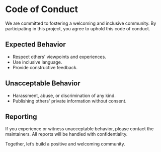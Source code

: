 # Code of Conduct

We are committed to fostering a welcoming and inclusive community. By participating in this project, you agree to uphold this code of conduct.

## Expected Behavior

- Respect others' viewpoints and experiences.
- Use inclusive language.
- Provide constructive feedback.

## Unacceptable Behavior

- Harassment, abuse, or discrimination of any kind.
- Publishing others' private information without consent.

## Reporting

If you experience or witness unacceptable behavior, please contact the maintainers. All reports will be handled with confidentiality.

Together, let’s build a positive and welcoming community.
